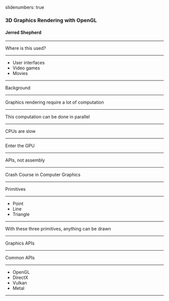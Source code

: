 slidenumbers: true

### 3D Graphics Rendering with OpenGL
#### Jerred Shepherd

---

Where is this used?

---

* User interfaces
* Video games
* Movies

---

Background

---

Graphics rendering require a lot of computation

---

This computation can be done in parallel

---

CPUs are slow

---

Enter the GPU

---

APIs, not assembly

---

Crash Course in Computer Graphics

---

Primitives

---

* Point
* Line
* Triangle

---

With these three primitives, anything can be drawn

---

Graphics APIs

---

Common APIs

---

* OpenGL
* DirectX
* Vulkan
* Metal

--- 